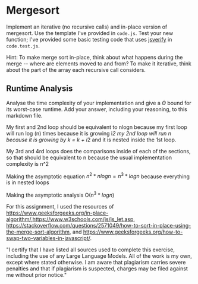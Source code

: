 # Mergesort

Implement an iterative (no recursive calls) and in-place version of mergesort.
Use the template I've provided in `code.js`. Test your new function; I've
provided some basic testing code that uses
[jsverify](https://jsverify.github.io/) in `code.test.js`.

Hint: To make merge sort in-place, think about what happens during the merge --
where are elements moved to and from? To make it iterative, think about the
part of the array each recursive call considers.

## Runtime Analysis

Analyse the time complexity of your implementation and give a $\Theta$ bound for
its worst-case runtime. Add your answer, including your reasoning, to this
markdown file.

My first and 2nd loop should be equivalent to nlogn because  my first loop will run log (n) times because it is growing i*2 my 2nd loop will run n  because it is growing by k = k + i*2 and it is nested inside the 1st loop.

My 3rd and 4rd loops does the comparisons inside of each of the sections, so that should be equivalent to n  because the usual implementation complexity is n^2

Making the asymptotic equation $n^2 * nlogn = n^3*logn$ because everything is in nested loops

Making the asymptotic analysis O($n^3*logn$)



For this assignment, I used the resources of https://www.geeksforgeeks.org/in-place-algorithm/,https://www.w3schools.com/js/js_let.asp, https://stackoverflow.com/questions/2571049/how-to-sort-in-place-using-the-merge-sort-algorithm, and https://www.geeksforgeeks.org/how-to-swap-two-variables-in-javascript/.

"I certify that I have listed all sources used to complete this exercise, including the use of any Large Language Models. All of the work is my own, except where stated otherwise. I am aware that plagiarism carries severe penalties and that if plagiarism is suspected, charges may be filed against me without prior notice."
